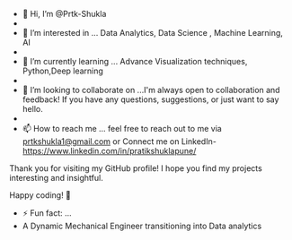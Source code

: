 - 👋 Hi, I’m @Prtk-Shukla
- 
- 👀 I’m interested in ... Data Analytics, Data Science , Machine Learning, AI
- 
- 🌱 I’m currently learning ... Advance Visualization techniques, Python,Deep learning
- 
- 💞️ I’m looking to collaborate on ...I'm always open to collaboration and feedback! If you have any questions, suggestions, or just want to say hello.
- 
- 📫 How to reach me ... feel free to reach out to me via prtkshukla1@gmail.com or Connect me on LinkedIn-https://www.linkedin.com/in/pratikshuklapune/

Thank you for visiting my GitHub profile! I hope you find my projects interesting and insightful.

Happy coding! 🚀

- ⚡ Fun fact: ...
- A Dynamic Mechanical Engineer transitioning into Data analytics

<!---
Prtk-Shukla/Prtk-Shukla is a ✨ special ✨ repository because its `README.md` (this file) appears on your GitHub profile.
You can click the Preview link to take a look at your changes.
--->
